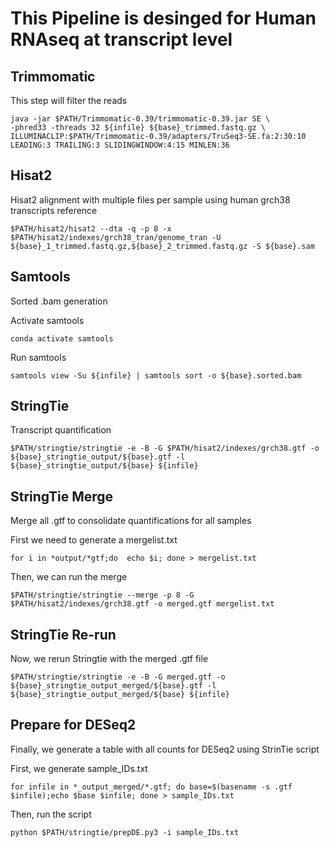# This Pipeline is desinged for Human RNAseq at transcript level

## Trimmomatic
This step will filter the reads

```
java -jar $PATH/Trimmomatic-0.39/trimmomatic-0.39.jar SE \
-phred33 -threads 32 ${infile} ${base}_trimmed.fastq.gz \
ILLUMINACLIP:$PATH/Trimmomatic-0.39/adapters/TruSeq3-SE.fa:2:30:10 LEADING:3 TRAILING:3 SLIDINGWINDOW:4:15 MINLEN:36
```

## Hisat2
Hisat2 alignment with multiple files per sample using human grch38 transcripts reference 
 ```
$PATH/hisat2/hisat2 --dta -q -p 8 -x $PATH/hisat2/indexes/grch38_tran/genome_tran -U ${base}_1_trimmed.fastq.gz,${base}_2_trimmed.fastq.gz -S ${base}.sam
```

## Samtools
Sorted .bam generation

Activate samtools
```
conda activate samtools
```

Run samtools

```
samtools view -Su ${infile} | samtools sort -o ${base}.sorted.bam
```

## StringTie

Transcript quantification

```
$PATH/stringtie/stringtie -e -B -G $PATH/hisat2/indexes/grch38.gtf -o ${base}_stringtie_output/${base}.gtf -l ${base}_stringtie_output/${base} ${infile}
```

## StringTie Merge

Merge all .gtf to consolidate quantifications for all samples

First we need to generate a mergelist.txt

```
for i in *output/*gtf;do  echo $i; done > mergelist.txt
```

Then, we can run the merge

```
$PATH/stringtie/stringtie --merge -p 8 -G $PATH/hisat2/indexes/grch38.gtf -o merged.gtf mergelist.txt
```

## StringTie Re-run

Now, we rerun Stringtie with the merged .gtf file

```
$PATH/stringtie/stringtie -e -B -G merged.gtf -o ${base}_stringtie_output_merged/${base}.gtf -l ${base}_stringtie_output_merged/${base} ${infile}
```

## Prepare for DESeq2

Finally, we generate a table with all counts for DESeq2 using StrinTie script

First, we generate sample_IDs.txt
```
for infile in *_output_merged/*.gtf; do base=$(basename -s .gtf $infile);echo $base $infile; done > sample_IDs.txt
```

Then, run the script

```
python $PATH/stringtie/prepDE.py3 -i sample_IDs.txt
```
